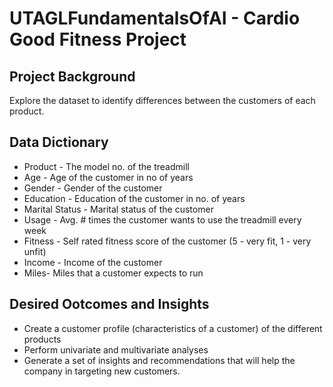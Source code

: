 # UTAGLFundamentalsOfAI - Cardio Good Fitness Project 

## Project Background
Explore the dataset to identify differences between the customers of each product. 

## Data Dictionary
- Product - The model no. of the treadmill
- Age -  Age of the customer in no of years
- Gender - Gender of the customer
- Education - Education of the customer in no. of years
- Marital Status - Marital status of the customer
- Usage - Avg. # times the customer wants to use the treadmill every week
- Fitness - Self rated fitness score of the customer (5 - very fit, 1 - very unfit)
- Income - Income of the customer
- Miles- Miles that a customer expects to run

## Desired Ootcomes and Insights
- Create a customer profile (characteristics of a customer) of the different products
- Perform univariate and multivariate analyses
- Generate a set of insights and recommendations that will help the company in targeting new customers.
